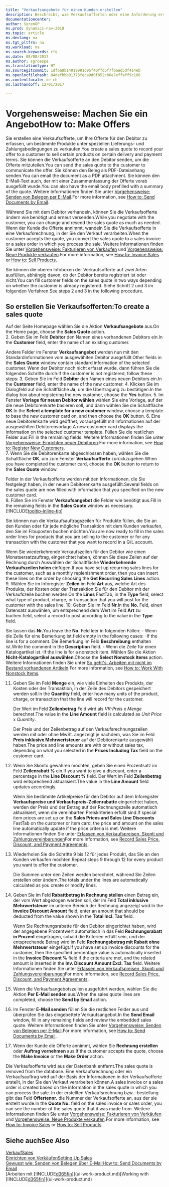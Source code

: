 ```yaml
---
title: "Verkaufsangebote für einen Kunden erstellen"
description: Beschreibt, wie Verkaufsofferten oder eine Anforderung erstellt wird, um Ihre Offerte zu erfassen, um unter bestimmten Bedingungen einem Kunden zu verkaufen.
documentationcenter: 
author: SorenGP
ms.prod: dynamics-nav-2018
ms.topic: article
ms.devlang: na
ms.tgt_pltfrm: na
ms.workload: na
ms.search.keywords: rfq
ms.date: 08/08/2017
ms.author: sgroespe
ms.translationtype: HT
ms.sourcegitcommit: 1dfba8b14019991c95f40ffd5f7fbaed5df414eb
ms.openlocfilehash: 84defbbb01373feca9d0f852cb6e7effaff9c186
ms.contentlocale: de-ch
ms.lasthandoff: 12/01/2017

---
```

# <a name="how-to-make-offers"></a><span data-ttu-id="c17b6-103">Vorgehensweise: Machen Sie ein Angebot</span><span class="sxs-lookup"><span data-stu-id="c17b6-103">How to: Make Offers</span></span>
<span data-ttu-id="c17b6-104">Sie erstellen eine Verkaufsofferte, um Ihre Offerte für den Debitor zu erfassen, um bestimmte Produkte unter speziellen Lieferungs- und Zahlungsbedingungen zu verkaufen.</span><span class="sxs-lookup"><span data-stu-id="c17b6-104">You create a sales quote to record your offer to a customer to sell certain products on certain delivery and payment terms.</span></span> <span data-ttu-id="c17b6-105">Sie können die Verkaufsofferte an den Debitor senden, um die Offerte mitzuteilen.</span><span class="sxs-lookup"><span data-stu-id="c17b6-105">You can send the sales quote to the customer to communicate the offer.</span></span> <span data-ttu-id="c17b6-106">Sie können den Beleg als PDF-Dateianhang senden.</span><span class="sxs-lookup"><span data-stu-id="c17b6-106">You can email the document as a PDF attachment.</span></span> <span data-ttu-id="c17b6-107">Sie können den E-Mail-Text auch, der mit einer Zusammenfassung der Offerte vorab ausgefüllt wurde.</span><span class="sxs-lookup"><span data-stu-id="c17b6-107">You can also have the email body prefilled with a summary of the quote.</span></span> <span data-ttu-id="c17b6-108">Weitere Informationen finden Sie unter [Vorgehensweise: Senden von Belegen per E-Mail](ui-how-send-documents-email.md).</span><span class="sxs-lookup"><span data-stu-id="c17b6-108">For more information, see [How to: Send Documents by Email](ui-how-send-documents-email.md).</span></span>

<span data-ttu-id="c17b6-109">Während Sie mit dem Debitor verhandeln, können Sie die Verkaufsofferte ändern wie benötigt und erneut versenden.</span><span class="sxs-lookup"><span data-stu-id="c17b6-109">While you negotiate with the customer, you can change and resend the sales quote as much as needed.</span></span> <span data-ttu-id="c17b6-110">Wenn der Kunde die Offerte annimmt, wandeln Sie die Verkaufsofferte in eine Verkaufsrechnung, in der Sie den Verkauf verarbeiten.</span><span class="sxs-lookup"><span data-stu-id="c17b6-110">When the customer accepts the quote, you convert the sales quote to a sales invoice or a sales order in which you process the sale.</span></span> <span data-ttu-id="c17b6-111">Weitere Informationen finden Sie unter [Vorgehensweise: Fakturieren von Verkäufen](sales-how-invoice-sales.md) und [Vorgehensweise: Neue Produkte verkaufen](sales-how-sell-products.md).</span><span class="sxs-lookup"><span data-stu-id="c17b6-111">For more information, see [How to: Invoice Sales](sales-how-invoice-sales.md) or [How to: Sell Products](sales-how-sell-products.md).</span></span>

<span data-ttu-id="c17b6-112">Sie können die oberen Infoboxen der Verkaufsofferte auf zwei Arten ausfüllen, abhängig davon, ob der Debitor bereits registriert ist oder nicht.</span><span class="sxs-lookup"><span data-stu-id="c17b6-112">You can fill customer fields on the sales quote in two ways depending on whether the customer is already registered.</span></span> <span data-ttu-id="c17b6-113">Siehe Schritt 2 und 3 im folgenden Verfahren.</span><span class="sxs-lookup"><span data-stu-id="c17b6-113">See steps 2 and 3 in the following procedure.</span></span>

## <a name="to-create-a-sales-quote"></a><span data-ttu-id="c17b6-114">So erstellen Sie Verkaufsofferten:</span><span class="sxs-lookup"><span data-stu-id="c17b6-114">To create a sales quote</span></span>
<span data-ttu-id="c17b6-115">Auf der Seite Homepage wählen Sie die Aktion **Verkaufsangebote** aus.</span><span class="sxs-lookup"><span data-stu-id="c17b6-115">On the Home page,  choose the **Sales Quote** action.</span></span>  
2. <span data-ttu-id="c17b6-116">Geben Sie im Feld **Debitor** den Namen eines vorhandenen Debitors ein.</span><span class="sxs-lookup"><span data-stu-id="c17b6-116">In the **Customer** field, enter the name of an existing customer.</span></span>

   <span data-ttu-id="c17b6-117">Andere Felder im Fenster **Verkaufsangebot** werden nun mit den Standardinformationen vom ausgewählten Debitor ausgefüllt.</span><span class="sxs-lookup"><span data-stu-id="c17b6-117">Other fields in the **Sales Quote** window contain standard information of the selected customer.</span></span> <span data-ttu-id="c17b6-118">Wenn der Debitor noch nicht erfasst wurde, dann führen Sie die folgenden Schritte durch:</span><span class="sxs-lookup"><span data-stu-id="c17b6-118">If the customer is not registered, follow these steps:</span></span>
3. <span data-ttu-id="c17b6-119">Geben Sie im Feld **Debitor** den Namen eines neuen Debitors ein.</span><span class="sxs-lookup"><span data-stu-id="c17b6-119">In the **Customer** field, enter the name of the new customer.</span></span>
4. <span data-ttu-id="c17b6-120">Klicken Sie im Dialogfeld auf die Schaltfläche **Ja**, um die Übertragung zu bestätigen.</span><span class="sxs-lookup"><span data-stu-id="c17b6-120">In the dialog box about registering the new customer, choose the **Yes** button.</span></span>
5. <span data-ttu-id="c17b6-121">Im Fenster **Vorlage für neuen Debitor wählen** wählen Sie eine Vorlage, auf der die neue Debitorenkarte basieren soll, und dann wählen Sie die Schaltfläche **OK**.</span><span class="sxs-lookup"><span data-stu-id="c17b6-121">In the **Select a template for a new customer** window, choose a template to base the new customer card on, and then choose the **OK** button.</span></span>
6. <span data-ttu-id="c17b6-122">Eine neue Debitorenkarte wird geöffnet, vorausgefüllt mit Informationen auf der ausgewählten Debitorenvorlage.</span><span class="sxs-lookup"><span data-stu-id="c17b6-122">A new customer card displays the information on the selected customer template.</span></span> <span data-ttu-id="c17b6-123">Füllen Sie die restlichen Felder aus.</span><span class="sxs-lookup"><span data-stu-id="c17b6-123">Fill in the remaining fields.</span></span> <span data-ttu-id="c17b6-124">Weitere Informationen finden Sie unter [Vorgehensweise: Einrichten neuer Debitoren](sales-how-register-new-customers.md).</span><span class="sxs-lookup"><span data-stu-id="c17b6-124">For more information, see [How to: Register New Customers](sales-how-register-new-customers.md).</span></span>  
7. <span data-ttu-id="c17b6-125">Wenn Sie die Debitorenkarte abgeschlossen haben, wählen Sie die Schaltfläche **OK**, um zum Fenster **Verkaufsofferte** zurückzugehen.</span><span class="sxs-lookup"><span data-stu-id="c17b6-125">When you have completed the customer card, choose the **OK** button to return to the **Sales Quote** window.</span></span>

   <span data-ttu-id="c17b6-126">Felder in der Verkaufsofferte werden mit den Informationen, die Sie festgelegt haben, in der neuen Debitorenkarte ausgefüllt.</span><span class="sxs-lookup"><span data-stu-id="c17b6-126">Several fields on the sales quote are now filled with information that you specified on the new customer card.</span></span>  
8. <span data-ttu-id="c17b6-127">Füllen Sie im Fenster **Verkaufsangebot** die Felder wie benötigt aus.</span><span class="sxs-lookup"><span data-stu-id="c17b6-127">Fill in the remaining fields in the **Sales Quote** window as necessary.</span></span> [!INCLUDE[tooltip-inline-tip](includes/tooltip-inline-tip_md.md)]  

<span data-ttu-id="c17b6-128">Sie können nun die Verkaufsauftragszeilen für Produkte füllen, die Sie an den Kunden oder für jede mögliche Transaktion mit dem Kunden verkaufen, den Sie im Fibuposten buchen möchten.</span><span class="sxs-lookup"><span data-stu-id="c17b6-128">You are now ready to fill in the sales order lines for products that you are selling to the customer or for any transaction with the customer that you want to record in a G/L account.</span></span>   

<span data-ttu-id="c17b6-129">Wenn Sie wiederkehrende Verkaufszeilen für den Debitor wie einen Monatsersatzauftrag, eingerichtet haben, können Sie diese Zeilen auf der Rechnung durch Auswählen der Schaltfläche **Wiederkehrende Verkaufszeilen holen** einfügen.</span><span class="sxs-lookup"><span data-stu-id="c17b6-129">If you have set up recurring sales lines for the customer, such as a monthly replenishment order, then you can insert these lines on the order by choosing the **Get Recurring Sales Lines** action.</span></span>  
9. <span data-ttu-id="c17b6-130">Wählen Sie im Inforegister **Zeilen** im Feld **Art** aus, welche Art des Produkts, der Kosten oder der Transaktion Sie für den Debitor mit der Verkaufszeile buchen werden.</span><span class="sxs-lookup"><span data-stu-id="c17b6-130">On the **Lines** FastTab, in the **Type** field, select what type of product, charge, or transaction that you will post for the customer with the sales line.</span></span>
10. <span data-ttu-id="c17b6-131">Geben Sie im Feld **Nr.**</span><span class="sxs-lookup"><span data-stu-id="c17b6-131">In the **No.**</span></span> <span data-ttu-id="c17b6-132">Feld, einen Datensatz auswählen, um entsprechend dem Wert im Feld **Art** zu buchen.</span><span class="sxs-lookup"><span data-stu-id="c17b6-132">field, select a record to post according to the value in the **Type** field.</span></span>

 <span data-ttu-id="c17b6-133">Sie lassen das **Nr.**</span><span class="sxs-lookup"><span data-stu-id="c17b6-133">You leave the **No.**</span></span> <span data-ttu-id="c17b6-134">Feld leer in folgenden Fällen: - Wenn die Zeile für eine Bemerkung ist.</span><span class="sxs-lookup"><span data-stu-id="c17b6-134">field empty in the following cases: -If the line is for a comment.</span></span> <span data-ttu-id="c17b6-135">Die Bemerkung im Feld **Beschreibung** enthalten ist.</span><span class="sxs-lookup"><span data-stu-id="c17b6-135">Write the comment in the **Description** field.</span></span>
 <span data-ttu-id="c17b6-136">- Wenn die Zeile für einen Katalogartikel ist.</span><span class="sxs-lookup"><span data-stu-id="c17b6-136">-If the line is for a nonstock item.</span></span> <span data-ttu-id="c17b6-137">Wählen Sie die Aktion **Nicht-Katalogartikel auswählen**.</span><span class="sxs-lookup"><span data-stu-id="c17b6-137">Choose the **Select Nonstock Items** action.</span></span> <span data-ttu-id="c17b6-138">Weitere Informationen finden Sie unter [So geht's: Arbeiten mit nicht im Bestand vorhandenen Artikeln](inventory-how-work-nonstock-items.md).</span><span class="sxs-lookup"><span data-stu-id="c17b6-138">For more information, see [How to: Work With Nonstock Items](inventory-how-work-nonstock-items.md).</span></span>

11. <span data-ttu-id="c17b6-139">Geben Sie im Feld **Menge** ein, wie viele Einheiten des Produkts, der Kosten oder der Transaktion, in der Zeile des Debitors gespeichert werden soll.</span><span class="sxs-lookup"><span data-stu-id="c17b6-139">In the **Quantity** field, enter how many units of the product, charge, or transaction that the line will record for the customer.</span></span>

    <span data-ttu-id="c17b6-140">Der Wert im Feld **Zeilenbetrag** Feld wird als *VK-Preis* x *Menge* berechnet.</span><span class="sxs-lookup"><span data-stu-id="c17b6-140">The value in the **Line Amount** field is calculated as *Unit Price* x *Quantity*.</span></span>  

    <span data-ttu-id="c17b6-141">Der Preis und der Zeilenbetrag auf den Verkaufsrechnungszeilen werden mit oder ohne MwSt. angezeigt je nachdem, was Sie im Feld **Preis inklusive Mehrwertsteuer** auf der Debitorenkarte ausgewählt haben.</span><span class="sxs-lookup"><span data-stu-id="c17b6-141">The price and line amounts are with or without sales tax, depending on what you selected in the **Prices Including Tax** field on the customer card.</span></span>  
12. <span data-ttu-id="c17b6-142">Wenn Sie Skonto gewähren möchten, geben Sie einen Prozentsatz im Feld **Zeilenrabatt %** ein.</span><span class="sxs-lookup"><span data-stu-id="c17b6-142">If you want to give a discount, enter a percentage in the **Line Discount %** field.</span></span> <span data-ttu-id="c17b6-143">Der Wert im Feld **Zeilenbetrag** wird entsprechend aktualisiert.</span><span class="sxs-lookup"><span data-stu-id="c17b6-143">The value in the **Line Amount** field updates accordingly.</span></span>  

    <span data-ttu-id="c17b6-144">Wenn Sie bestimmte Artikelpreise für den Debitor auf dem Inforegister **Verkaufspreise und Verkaufspreis-Zeilenrabatte** eingerichtet haben, werden der Preis und der Betrag auf der Rechnungszeile automatisch aktualisiert, wenn die vereinbarten Preiskriterien erfüllt sind.</span><span class="sxs-lookup"><span data-stu-id="c17b6-144">If special item prices are set up on the **Sales Prices and Sales Line Discounts** FastTab on the customer or item card, the price and amount on the sales line automatically update if the price criteria is met.</span></span> <span data-ttu-id="c17b6-145">Weitere Informationen finden Sie unter [Erfassen von Verkaufspreisen, Skonti und Zahlungsvereinbarungen](sales-how-record-sales-price-discount-payment-agreements.md)</span><span class="sxs-lookup"><span data-stu-id="c17b6-145">For more information, see [Record Sales Price, Discount, and Payment Agreements](sales-how-record-sales-price-discount-payment-agreements.md).</span></span>  
13. <span data-ttu-id="c17b6-146">Wiederholen Sie die Schritte 9 bis 12 für jedes Produkt, das Sie an den Kunden verkaufen möchten.</span><span class="sxs-lookup"><span data-stu-id="c17b6-146">Repeat steps 9 through 12 for every product you want to offer the customer.</span></span>  

    <span data-ttu-id="c17b6-147">Die Summen unter den Zeilen werden berechnet, während Sie Zeilen erstellen oder ändern.</span><span class="sxs-lookup"><span data-stu-id="c17b6-147">The totals under the lines are automatically calculated as you create or modify lines.</span></span>  
14. <span data-ttu-id="c17b6-148">Geben Sie im Feld **Rabattbetrag in Rechnung stellen** einen Betrag ein, der vom Wert abgezogen werden soll, der im Feld **Total inklusive Mehrwertsteuer** im unteren Bereich der Rechnung angezeigt wird.</span><span class="sxs-lookup"><span data-stu-id="c17b6-148">In the **Invoice Discount Amount** field, enter an amount that should be deducted from the value shown in the **Total Incl. Tax** field.</span></span>

    <span data-ttu-id="c17b6-149">Wenn Sie Rechnungsrabatte für den Debitor eingerichtet haben, wird der angegebene Prozentwert automatisch in das Feld **Rechnungsrabatt in Prozent** eingetragen, sobald die Kriterien erfüllt sein, und der entsprechende Betrag wird im Feld **Rechnungsbetrag mit Rabatt ohne Mehrwertsteuer** eingefügt.</span><span class="sxs-lookup"><span data-stu-id="c17b6-149">If you have set up invoice discounts for the customer, then the specified percentage value is automatically inserted in the **Invoice Discount %** field if the criteria are met, and the related amount is inserted in the **Inv. Discount Amount Excl. Tax** field.</span></span> <span data-ttu-id="c17b6-150">Weitere Informationen finden Sie unter [Erfassen von Verkaufspreisen, Skonti und Zahlungsvereinbarungen](sales-how-record-sales-price-discount-payment-agreements.md)</span><span class="sxs-lookup"><span data-stu-id="c17b6-150">For more information, see [Record Sales Price, Discount, and Payment Agreements](sales-how-record-sales-price-discount-payment-agreements.md).</span></span>
15. <span data-ttu-id="c17b6-151">Wenn die Verkaufsangebotszeilen ausgeführt werden, wählen Sie die Aktion **Per E-Mail senden** aus.</span><span class="sxs-lookup"><span data-stu-id="c17b6-151">When the sales quote lines are completed, choose the **Send by Email** action.</span></span>
16. <span data-ttu-id="c17b6-152">Im Fenster **E-Mail senden** füllen Sie die restlichen Felder aus und überprüfen Sie das eingebettete Verkaufsangebot.</span><span class="sxs-lookup"><span data-stu-id="c17b6-152">In the **Send Email** window, fill in any remaining fields and review the embedded sales quote.</span></span> <span data-ttu-id="c17b6-153">Weitere Informationen finden Sie unter [Vorgehensweise: Senden von Belegen per E-Mail](ui-how-send-documents-email.md).</span><span class="sxs-lookup"><span data-stu-id="c17b6-153">For more information, see [How to: Send Documents by Email](ui-how-send-documents-email.md).</span></span>
17. <span data-ttu-id="c17b6-154">Wenn der Kunde die Offerte annimmt, wählen Sie **Rechnung erstellen** oder **Auftrag vornehmen** aus.</span><span class="sxs-lookup"><span data-stu-id="c17b6-154">If the customer accepts the quote, choose the **Make Invoice** or the **Make Order** action.</span></span>

<span data-ttu-id="c17b6-155">Die Verkaufsofferte wird aus der Datenbank entfernt.</span><span class="sxs-lookup"><span data-stu-id="c17b6-155">The sales quote is removed from the database.</span></span> <span data-ttu-id="c17b6-156">Eine Verkaufsrechnung oder ein Verkaufsauftrag wird auf der Basis der Informationen in der Verkaufsofferte erstellt, in der Sie den Verkauf verarbeiten können.</span><span class="sxs-lookup"><span data-stu-id="c17b6-156">A sales invoice or a sales order is created based on the information in the sales quote in which you can process the sale.</span></span> <span data-ttu-id="c17b6-157">In der erstellten Verkaufsrechnung bzw. -bestellung gibt das Feld **Offertennr.** die Nummer der Verkaufsofferte an, aus der sie erstellt wurde.</span><span class="sxs-lookup"><span data-stu-id="c17b6-157">In the **Quote No.** field on the sales invoice or sales order, you can see the number of the sales quote that it was made from.</span></span> <span data-ttu-id="c17b6-158">Weitere Informationen finden Sie unter [Vorgehensweise: Fakturieren von Verkäufen](sales-how-invoice-sales.md) und [Vorgehensweise: Neue Produkte verkaufen](sales-how-sell-products.md).</span><span class="sxs-lookup"><span data-stu-id="c17b6-158">For more information, see [How to: Invoice Sales](sales-how-invoice-sales.md) or [How to: Sell Products](sales-how-sell-products.md).</span></span>

## <a name="see-also"></a><span data-ttu-id="c17b6-159">Siehe auch</span><span class="sxs-lookup"><span data-stu-id="c17b6-159">See Also</span></span>
[<span data-ttu-id="c17b6-160">Verkauf</span><span class="sxs-lookup"><span data-stu-id="c17b6-160">Sales</span></span>](sales-manage-sales.md)  
[<span data-ttu-id="c17b6-161">Einrichten von Verkäufen</span><span class="sxs-lookup"><span data-stu-id="c17b6-161">Setting Up Sales</span></span>](sales-setup-sales.md)  
[<span data-ttu-id="c17b6-162">Gewusst wie: Senden von Belegen über E-Mail</span><span class="sxs-lookup"><span data-stu-id="c17b6-162">How to: Send Documents by Email</span></span>](ui-how-send-documents-email.md)  
<span data-ttu-id="c17b6-163">[Arbeiten mit [!INCLUDE[d365fin](includes/d365fin_md.md)]](ui-work-product.md)</span><span class="sxs-lookup"><span data-stu-id="c17b6-163">[Working with [!INCLUDE[d365fin](includes/d365fin_md.md)]](ui-work-product.md)</span></span>

